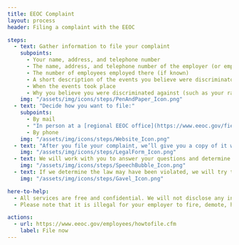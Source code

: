 ```yaml
---
title: EEOC Complaint
layout: process
header: Filing a complaint with the EEOC

steps:
  - text: Gather information to file your complaint
    subpoints:
      - Your name, address, and telephone number
      - The name, address, and telephone number of the employer (or employment agency or union) you want to file a complaint against
      - The number of employees employed there (if known)
      - A short description of the events you believe were discriminatory (for example, you were fired, demoted, harassed)
      - When the events took place
      - Why you believe you were discriminated against (such as your race, color, religion, sex, pregnancy, gender identity, and sexual orientation, national origin, age (40 or older), disability, or genetic information)
    img: "/assets/img/icons/steps/PenAndPaper_Icon.png"
  - text: "Decide how you want to file:"
    subpoints:
      - By mail
      - "In person at a [regional EEOC office](https://www.eeoc.gov/field/index.cfm)"
      - By phone
    img: "/assets/img/icons/steps/Website_Icon.png"
  - text: "After you file your complaint, we’ll give you a copy of it with a complaint number. We’ll review your complaint and contact you if we need more information. You can [check the status of your complaint](https://www.eeoc.gov/employees/charge_status.cfm) at any time."
    img: "/assets/img/icons/steps/LegalForm_Icon.png"
  - text: We will work with you to answer your questions and determine whether an investigation is the best course of action.
    img: "/assets/img/icons/steps/SpeechBubble_Icon.png"
  - text: If we determine the law may have been violated, we will try to reach a voluntary settlement with the employer. If we cannot reach a settlement, your case will be referred to our legal staff (or the Department of Justice in certain cases), who will decide whether the agency should file a lawsuit. If we decide not to file a lawsuit, we will give you a Notice-of-Right-to-Sue.
    img: "/assets/img/icons/steps/Gavel_Icon.png"

here-to-help:
  - All services are free and confidential. We will not disclose any information to your employer unless you decide to file a formal complaint.
  - Please note that it is illegal for your employer to fire, demote, harass, or otherwise retaliate against you for filing a complaint with the EEOC.

actions:
  - url: https://www.eeoc.gov/employees/howtofile.cfm
    label: File now
---
```

